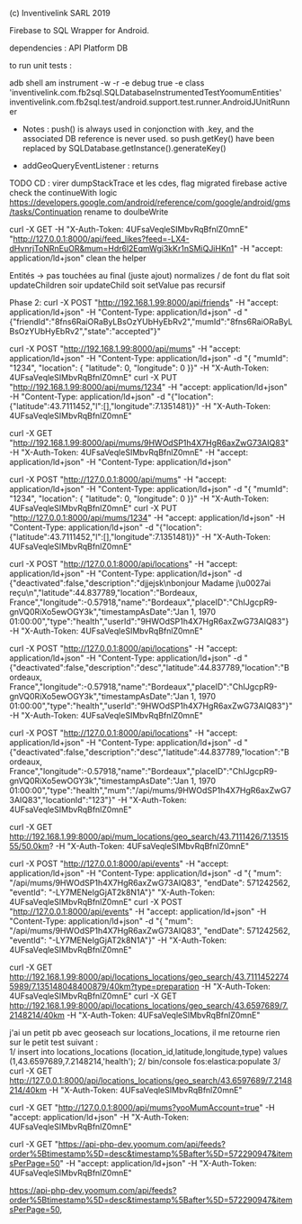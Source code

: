 (c) Inventivelink SARL 2019

Firebase to SQL Wrapper for Android.

dependencies : API Platform DB

to run unit tests : 

adb shell am instrument -w -r   -e debug true -e class 'inventivelink.com.fb2sql.SQLDatabaseInstrumentedTestYoomumEntities' inventivelink.com.fb2sql.test/android.support.test.runner.AndroidJUnitRunner





- Notes : push() is always used in conjonction with .key, and the associated DB reference is never used. 
so push.getKey() have been replaced by SQLDatabase.getInstance().generateKey()


- addGeoQueryEventListener : returns 


TODO CD : 
virer dumpStackTrace et les cdes, 
flag migrated
firebase active
check the continueWith logic https://developers.google.com/android/reference/com/google/android/gms/tasks/Continuation
rename to doulbeWrite



curl -X GET -H "X-Auth-Token: 4UFsaVeqleSIMbvRqBfnlZ0mnE" "http://127.0.0.1:8000/api/feed_likes?feed=-LX4-dHvnrjToNRnEuOR&mum=Hdr6l2EqmWgi3kKr1nSMiQJiHKn1" -H "accept: application/ld+json"
clean the helper

Entités -> pas touchées au final (juste ajout)
normalizes / de font du flat soit updateChildren soir updateChild soit setValue pas recursif

Phase 2: 
curl -X POST "http://192.168.1.99:8000/api/friends" -H "accept: application/ld+json" -H "Content-Type: application/ld+json" -d "{\"friendId\":\"8fns6RaiORaByLBsOzYUbHyEbRv2\",\"mumId\":\"8fns6RaiORaByLBsOzYUbHyEbRv2\",\"state\":\"accepted\"}"

curl -X POST "http://192.168.1.99:8000/api/mums" -H "accept: application/ld+json" -H "Content-Type: application/ld+json" -d "{ \"mumId\": \"1234\", \"location\": { \"latitude\": 0, \"longitude\": 0 }}" -H "X-Auth-Token: 4UFsaVeqleSIMbvRqBfnlZ0mnE"
curl -X PUT "http://192.168.1.99:8000/api/mums/1234" -H "accept: application/ld+json" -H "Content-Type: application/ld+json" -d "{\"location\":{\"latitude\":43.7111452,\"l\":[],\"longitude\":7.1351481}}" -H "X-Auth-Token: 4UFsaVeqleSIMbvRqBfnlZ0mnE"

curl -X GET "http://192.168.1.99:8000/api/mums/9HWOdSP1h4X7HgR6axZwG73AIQ83" -H "X-Auth-Token: 4UFsaVeqleSIMbvRqBfnlZ0mnE" -H "accept: application/ld+json" -H "Content-Type: application/ld+json" 



curl -X POST "http://127.0.0.1:8000/api/mums" -H "accept: application/ld+json" -H "Content-Type: application/ld+json" -d "{ \"mumId\": \"1234\", \"location\": { \"latitude\": 0, \"longitude\": 0 }}" -H "X-Auth-Token: 4UFsaVeqleSIMbvRqBfnlZ0mnE"
curl -X PUT "http://127.0.0.1:8000/api/mums/1234" -H "accept: application/ld+json" -H "Content-Type: application/ld+json" -d "{\"location\":{\"latitude\":43.7111452,\"l\":[],\"longitude\":7.1351481}}" -H "X-Auth-Token: 4UFsaVeqleSIMbvRqBfnlZ0mnE"

curl -X POST "http://127.0.0.1:8000/api/locations" -H "accept: application/ld+json" -H "Content-Type: application/ld+json" -d  {"deactivated":false,"description":"djjejsk\nbonjour Madame j\u0027ai reçu\n","latitude":44.837789,"location":"Bordeaux, France","longitude":-0.57918,"name":"Bordeaux","placeID":"ChIJgcpR9-gnVQ0RiXo5ewOGY3k","timestampAsDate":"Jan 1, 1970 01:00:00","type":"health","userId":"9HWOdSP1h4X7HgR6axZwG73AIQ83"} -H "X-Auth-Token: 4UFsaVeqleSIMbvRqBfnlZ0mnE"

curl -X POST "http://127.0.0.1:8000/api/locations" -H "accept: application/ld+json" -H "Content-Type: application/ld+json" -d "{\"deactivated\":false,\"description\":\"desc\",\"latitude\":44.837789,\"location\":\"Bordeaux, France\",\"longitude\":-0.57918,\"name\":\"Bordeaux\",\"placeID\":\"ChIJgcpR9-gnVQ0RiXo5ewOGY3k\",\"timestampAsDate\":\"Jan 1, 1970 01:00:00\",\"type\":\"health\",\"userId\":\"9HWOdSP1h4X7HgR6axZwG73AIQ83\"}" -H "X-Auth-Token: 4UFsaVeqleSIMbvRqBfnlZ0mnE"



curl -X POST "http://127.0.0.1:8000/api/locations" -H "accept: application/ld+json" -H "Content-Type: application/ld+json" -d "{\"deactivated\":false,\"description\":\"desc\",\"latitude\":44.837789,\"location\":\"Bordeaux, France\",\"longitude\":-0.57918,\"name\":\"Bordeaux\",\"placeID\":\"ChIJgcpR9-gnVQ0RiXo5ewOGY3k\",\"timestampAsDate\":\"Jan 1, 1970 01:00:00\",\"type\":\"health\",\"mum\":\"/api/mums/9HWOdSP1h4X7HgR6axZwG73AIQ83\",\"locationId\":\"123\"}" -H "X-Auth-Token: 4UFsaVeqleSIMbvRqBfnlZ0mnE"


curl -X GET http://192.168.1.99:8000/api/mum_locations/geo_search/43.7111426/7.1351555/50.0km? -H "X-Auth-Token: 4UFsaVeqleSIMbvRqBfnlZ0mnE"

curl -X POST "http://127.0.0.1:8000/api/events" -H "accept: application/ld+json" -H "Content-Type: application/ld+json" -d "{ \"mum\": \"/api/mums/9HWOdSP1h4X7HgR6axZwG73AIQ83\", \"endDate\": 571242562, \"eventId\": \"-LY7MENeIgGjAT2k8N1A\"}" "X-Auth-Token: 4UFsaVeqleSIMbvRqBfnlZ0mnE"
curl -X POST "http://127.0.0.1:8000/api/events" -H "accept: application/ld+json" -H "Content-Type: application/ld+json" -d "{ \"mum\": \"/api/mums/9HWOdSP1h4X7HgR6axZwG73AIQ83\", \"endDate\": 571242562, \"eventId\": \"-LY7MENeIgGjAT2k8N1A\"}"  -H "X-Auth-Token: 4UFsaVeqleSIMbvRqBfnlZ0mnE"

curl -X GET  http://192.168.1.99:8000/api/locations_locations/geo_search/43.71114522745989/7.135148048400879/40km?type=preparation -H "X-Auth-Token: 4UFsaVeqleSIMbvRqBfnlZ0mnE"
curl -X GET  http://192.168.1.99:8000/api/locations_locations/geo_search/43.6597689/7.2148214/40km -H "X-Auth-Token: 4UFsaVeqleSIMbvRqBfnlZ0mnE"

j'ai un petit pb avec geoseach sur locations_locations, il me retourne rien sur le petit test suivant :  
1/ insert into locations_locations (location_id,latitude,longitude,type) values (1,43.6597689,7.2148214,'health'); 
2/ bin/console fos:elastica:populate
3/ curl -X GET  http://127.0.0.1:8000/api/locations_locations/geo_search/43.6597689/7.2148214/40km -H "X-Auth-Token: 4UFsaVeqleSIMbvRqBfnlZ0mnE"

curl -X GET "http://127.0.0.1:8000/api/mums?yooMumAccount=true" -H "accept: application/ld+json" -H "X-Auth-Token: 4UFsaVeqleSIMbvRqBfnlZ0mnE"



curl -X GET  "https://api-php-dev.yoomum.com/api/feeds?order%5Btimestamp%5D=desc&timestamp%5Bafter%5D=572290947&itemsPerPage=50" -H "accept: application/ld+json" -H "X-Auth-Token: 4UFsaVeqleSIMbvRqBfnlZ0mnE"

https://api-php-dev.yoomum.com/api/feeds?order%5Btimestamp%5D=desc&timestamp%5Bafter%5D=572290947&itemsPerPage=50,
